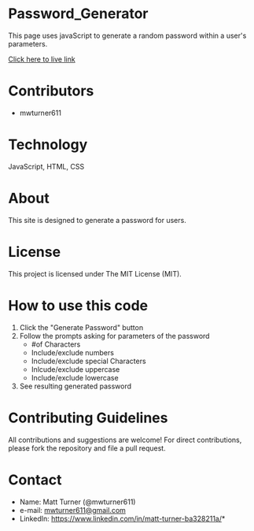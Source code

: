 # Password_Generator
This page uses javaScript to generate a random password within a user's parameters.  

[Click here to live link](https://mwturner611.github.io/Password_Generator/)

# Contributors
* mwturner611


# Technology
JavaScript, HTML, CSS

# About
This site is designed to generate a password for users. 

# License
This project is licensed under The MIT License (MIT).

# How to use this code
1. Click the "Generate Password" button
2. Follow the prompts asking for parameters of the password
    * #of Characters
    * Include/exclude numbers
    * Include/exclude special Characters
    * Inlcude/exclude uppercase
    * Include/exclude lowercase
3. See resulting generated password


# Contributing Guidelines
All contributions and suggestions are welcome! For direct contributions, please fork the repository and file a pull request.


# Contact
* Name: Matt Turner (@mwturner611)
* e-mail: mwturner611@gmail.com
* LinkedIn: https://www.linkedin.com/in/matt-turner-ba328211a/*
